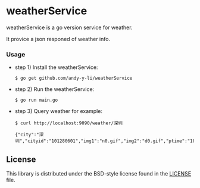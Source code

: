 # weatherService #

weatherService is a go version service for weather.

It provice a json responed of weather info.

### Usage


- step 1) Install the weatherService:
      
      $ go get github.com/andy-y-li/weatherService
      
- step 2) Run the weatherService:
      
      $ go run main.go 
      
- step 3) Query weather for example:
      
      $ curl http://localhost:9090/weather/深圳
      
      {"city":"深圳","cityid":"101280601","img1":"n0.gif","img2":"d0.gif","ptime":"18:00","temp1":"14℃","temp2":"23℃","weather":"晴"}


## License ##

This library is distributed under the BSD-style license found in the [LICENSE](./LICENSE)
file.

